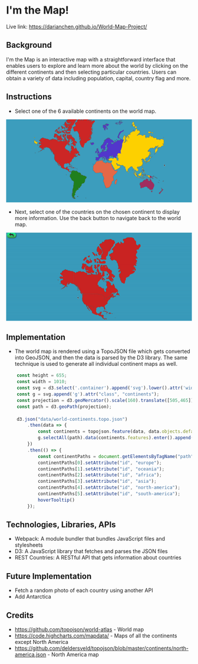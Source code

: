 # I'm the Map!

Live link: https://darianchen.github.io/World-Map-Project/

## Background
I'm the Map is an interactive map with a straightforward interface that enables users to explore and learn more about the world by clicking on the different continents and then selecting particular countries. Users can obtain a variety of data including population, capital, country flag and more.

## Instructions
- Select one of the 6 available continents on the world map.

![World Map](/images/gifs/world_map.gif)

- Next, select one of the countries on the chosen continent to display more information. Use the back button to navigate back to the world map.

![World Map](/images/gifs/select_country.gif)

## Implementation
- The world map is rendered using a TopoJSON file which gets converted into GeoJSON, and then the data is parsed by the D3 library. The same technique is used to generate all individual continent maps as well. 
```javascript
    const height = 655;
    const width = 1010;
    const svg = d3.select('.container').append('svg').lower().attr('width', width).attr('height', height).attr("class", "world-map");
    const g = svg.append('g').attr("class", "continents");
    const projection = d3.geoMercator().scale(160).translate([505,465]);
    const path = d3.geoPath(projection);
    
    d3.json("data/world-continents.topo.json")
        .then(data => {
            const continents = topojson.feature(data, data.objects.default);
            g.selectAll(path).data(continents.features).enter().append('path').attr('d', path).attr('class', "continent");
        })
        .then(() => {
            const continentPaths = document.getElementsByTagName("path");
            continentPaths[0].setAttribute("id", "europe");
            continentPaths[1].setAttribute("id", "oceania");
            continentPaths[2].setAttribute("id", "africa");
            continentPaths[3].setAttribute("id", "asia");
            continentPaths[4].setAttribute("id", "north-america");
            continentPaths[5].setAttribute("id", "south-america");
            hoverTooltip()
        });
```
## Technologies, Libraries, APIs
- Webpack: A module bundler that bundles JavaScript files and stylesheets
- D3: A JavaScript library that fetches and parses the JSON files 
- REST Countries: A RESTful API that gets information about countries


## Future Implementation
- Fetch a random photo of each country using another API
- Add Antarctica

## Credits
- https://github.com/topojson/world-atlas - World map
- https://code.highcharts.com/mapdata/ - Maps of all the continents except North America
- https://github.com/deldersveld/topojson/blob/master/continents/north-america.json - North America map

